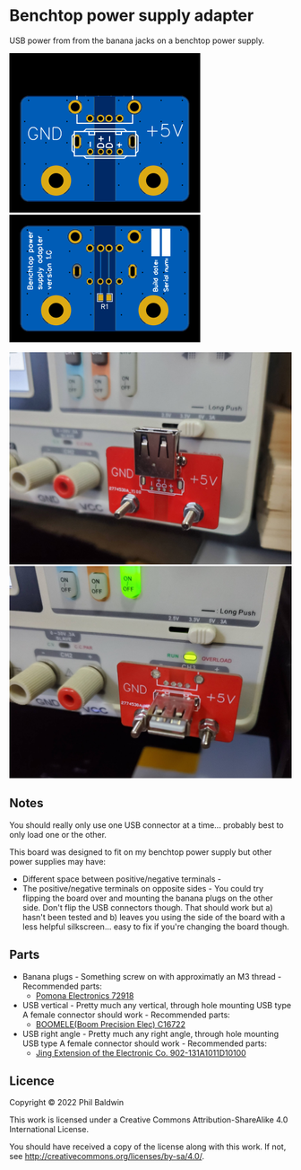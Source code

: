 Benchtop power supply adapter
=============================

USB power from from the banana jacks on a benchtop power supply.

![./Exports-v1.0/Top.svg](./Exports-v1.0/Top.svg)
![./Exports-v1.0/Bottom.svg](./Exports-v1.0/Bottom.svg)

![Photo of assembled board](board-photo-1.jpg)
![Photo of assembled board](board-photo-2.jpg)

Notes
-----

You should really only use one USB connector at a time... probably best to only load one or the other.

This board was designed to fit on my benchtop power supply but other power supplies may have:

* Different space between positive/negative terminals - 
* The positive/negative terminals on opposite sides - You could try flipping the board over and mounting the banana plugs on the other side. Don't flip the USB connectors though. That should work but a) hasn't been tested and b) leaves you using the side of the board with a less helpful silkscreen... easy to fix if you're changing the board though.

Parts
-----

* Banana plugs - Something screw on with approximatly an M3 thread - Recommended parts:
    * [Pomona Electronics 72918](https://www.digikey.com/en/products/detail/pomona-electronics/72918/1196334)
* USB vertical - Pretty much any vertical, through hole mounting USB type A female connector should work - Recommended parts:
    * [BOOMELE(Boom Precision Elec) C16722](https://lcsc.com/product-detail/USB-Connectors_BOOMELE-Boom-Precision-Elec-C16722_C16722.html)
* USB right angle - Pretty much any right angle, through hole mounting USB type A female connector should work - Recommended parts:
    * [Jing Extension of the Electronic Co. 902-131A1011D10100](https://lcsc.com/product-detail/USB-Connectors_Jing-Extension-of-the-Electronic-Co-902-131A1011D10100_C2345.html)

Licence
-------

Copyright © 2022 Phil Baldwin

This work is licensed under a Creative Commons Attribution-ShareAlike 4.0 International License.

You should have received a copy of the license along with this work. If not, see <http://creativecommons.org/licenses/by-sa/4.0/>.
